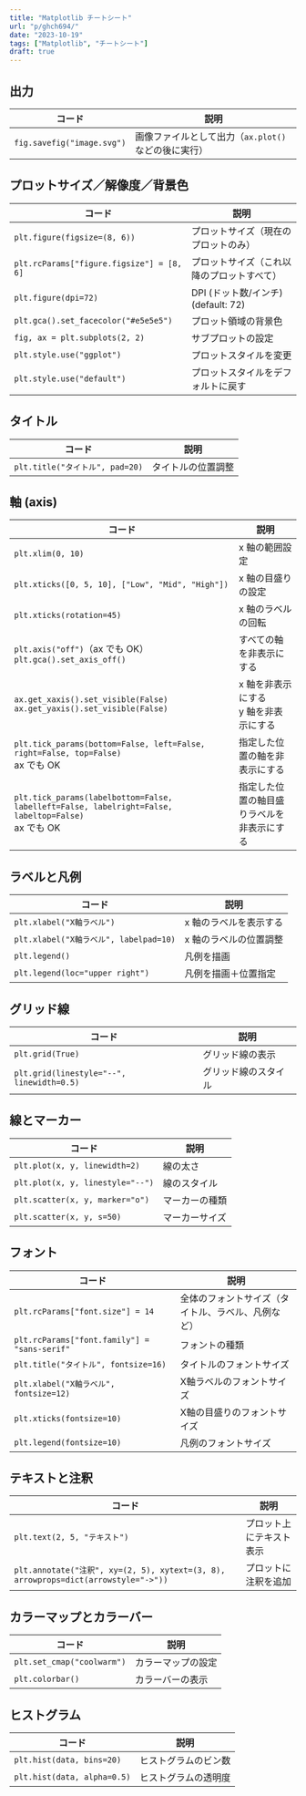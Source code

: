 ```yaml
---
title: "Matplotlib チートシート"
url: "p/ghch694/"
date: "2023-10-19"
tags: ["Matplotlib", "チートシート"]
draft: true
---
```


出力
----

| コード | 説明 |
| ---- | ---- |
| `fig.savefig("image.svg")` | 画像ファイルとして出力（`ax.plot()` などの後に実行） |


プロットサイズ／解像度／背景色
----

| コード | 説明 |
| ---- | ---- |
| `plt.figure(figsize=(8, 6))` | プロットサイズ（現在のプロットのみ） |
| `plt.rcParams["figure.figsize"] = [8, 6]` | プロットサイズ（これ以降のプロットすべて） |
| `plt.figure(dpi=72)` | DPI (ドット数/インチ) (default: 72) |
| `plt.gca().set_facecolor("#e5e5e5")` | プロット領域の背景色 |
| `fig, ax = plt.subplots(2, 2)` | サブプロットの設定 |
| `plt.style.use("ggplot")` | プロットスタイルを変更 |
| `plt.style.use("default")` | プロットスタイルをデフォルトに戻す |


タイトル
----

| コード | 説明 |
| ---- | ---- |
| `plt.title("タイトル", pad=20)` | タイトルの位置調整 |


軸 (axis)
----

| コード | 説明 |
| ---- | ---- |
| `plt.xlim(0, 10)` | x 軸の範囲設定 |
| `plt.xticks([0, 5, 10], ["Low", "Mid", "High"])` | x 軸の目盛りの設定 |
| `plt.xticks(rotation=45)` | x 軸のラベルの回転 |
| `plt.axis("off")`（ax でも OK）<br/>`plt.gca().set_axis_off()` | すべての軸を非表示にする |
| `ax.get_xaxis().set_visible(False)`<br/>`ax.get_yaxis().set_visible(False)` | x 軸を非表示にする<br/>y 軸を非表示にする |
| `plt.tick_params(bottom=False, left=False, right=False, top=False)`<br/>ax でも OK | 指定した位置の軸を非表示にする |
| `plt.tick_params(labelbottom=False, labelleft=False, labelright=False, labeltop=False)`<br/>ax でも OK | 指定した位置の軸目盛りラベルを非表示にする |


ラベルと凡例
----

| コード | 説明 |
| ---- | ---- |
| `plt.xlabel("X軸ラベル")` | x 軸のラベルを表示する |
| `plt.xlabel("X軸ラベル", labelpad=10)` | x 軸のラベルの位置調整 |
| `plt.legend()` | 凡例を描画 |
| `plt.legend(loc="upper right")` | 凡例を描画＋位置指定 |


グリッド線
----

| コード | 説明 |
| ---- | ---- |
| `plt.grid(True)` | グリッド線の表示 |
| `plt.grid(linestyle="--", linewidth=0.5)` | グリッド線のスタイル |

線とマーカー
----

| コード | 説明 |
| ---- | ---- |
| `plt.plot(x, y, linewidth=2)` | 線の太さ |
| `plt.plot(x, y, linestyle="--")` | 線のスタイル |
| `plt.scatter(x, y, marker="o")` | マーカーの種類 |
| `plt.scatter(x, y, s=50)` | マーカーサイズ |


フォント
----

| コード | 説明 |
| ---- | ---- |
| `plt.rcParams["font.size"] = 14` | 全体のフォントサイズ（タイトル、ラベル、凡例など） |
| `plt.rcParams["font.family"] = "sans-serif"` | フォントの種類 |
| `plt.title("タイトル", fontsize=16)` | タイトルのフォントサイズ |
| `plt.xlabel("X軸ラベル", fontsize=12)` | X軸ラベルのフォントサイズ |
| `plt.xticks(fontsize=10)` | X軸の目盛りのフォントサイズ |
| `plt.legend(fontsize=10)` | 凡例のフォントサイズ |


テキストと注釈
----

| コード | 説明 |
| ---- | ---- |
| `plt.text(2, 5, "テキスト")` | プロット上にテキスト表示 |
| `plt.annotate("注釈", xy=(2, 5), xytext=(3, 8), arrowprops=dict(arrowstyle="->"))` | プロットに注釈を追加 |


カラーマップとカラーバー
----

| コード | 説明 |
| ---- | ---- |
| `plt.set_cmap("coolwarm")` | カラーマップの設定 |
| `plt.colorbar()` | カラーバーの表示 |


ヒストグラム
----

| コード | 説明 |
| ---- | ---- |
| `plt.hist(data, bins=20)` | ヒストグラムのビン数 |
| `plt.hist(data, alpha=0.5)` | ヒストグラムの透明度 |


